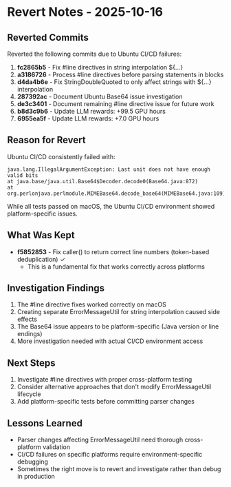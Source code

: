 # Revert Notes - 2025-10-16

## Reverted Commits

Reverted the following commits due to Ubuntu CI/CD failures:

1. **fc2865b5** - Fix #line directives in string interpolation ${...}
2. **a3186726** - Process #line directives before parsing statements in blocks
3. **d4da4b6e** - Fix StringDoubleQuoted to only affect strings with ${...} interpolation
4. **287392ac** - Document Ubuntu Base64 issue investigation
5. **de3c3401** - Document remaining #line directive issue for future work
6. **b8d3c9b6** - Update LLM rewards: +99.5 GPU hours
7. **6955ea5f** - Update LLM rewards: +7.0 GPU hours

## Reason for Revert

Ubuntu CI/CD consistently failed with:
```
java.lang.IllegalArgumentException: Last unit does not have enough valid bits
at java.base/java.util.Base64$Decoder.decode0(Base64.java:872)
at org.perlonjava.perlmodule.MIMEBase64.decode_base64(MIMEBase64.java:109)
```

While all tests passed on macOS, the Ubuntu CI/CD environment showed platform-specific issues.

## What Was Kept

- **f5852853** - Fix caller() to return correct line numbers (token-based deduplication) ✓
  - This is a fundamental fix that works correctly across platforms

## Investigation Findings

1. The #line directive fixes worked correctly on macOS
2. Creating separate ErrorMessageUtil for string interpolation caused side effects
3. The Base64 issue appears to be platform-specific (Java version or line endings)
4. More investigation needed with actual CI/CD environment access

## Next Steps

1. Investigate #line directives with proper cross-platform testing
2. Consider alternative approaches that don't modify ErrorMessageUtil lifecycle
3. Add platform-specific tests before committing parser changes

## Lessons Learned

- Parser changes affecting ErrorMessageUtil need thorough cross-platform validation
- CI/CD failures on specific platforms require environment-specific debugging
- Sometimes the right move is to revert and investigate rather than debug in production
